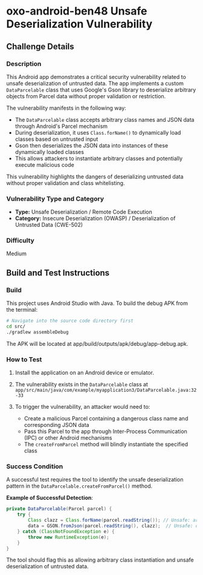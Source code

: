 # oxo-android-ben48 Unsafe Deserialization Vulnerability

## Challenge Details

### Description

This Android app demonstrates a critical security vulnerability related to unsafe deserialization of untrusted data. The app implements a custom `DataParcelable` class that uses Google's Gson library to deserialize arbitrary objects from Parcel data without proper validation or restriction.

The vulnerability manifests in the following way:

- The `DataParcelable` class accepts arbitrary class names and JSON data through Android's Parcel mechanism
- During deserialization, it uses `Class.forName()` to dynamically load classes based on untrusted input
- Gson then deserializes the JSON data into instances of these dynamically loaded classes
- This allows attackers to instantiate arbitrary classes and potentially execute malicious code

This vulnerability highlights the dangers of deserializing untrusted data without proper validation and class whitelisting.

### Vulnerability Type and Category
- **Type:** Unsafe Deserialization / Remote Code Execution
- **Category:** Insecure Deserialization (OWASP) / Deserialization of Untrusted Data (CWE-502)

### Difficulty
Medium

## Build and Test Instructions

### Build
This project uses Android Studio with Java. To build the debug APK from the terminal:
```bash
# Navigate into the source code directory first
cd src/
./gradlew assembleDebug
```
The APK will be located at app/build/outputs/apk/debug/app-debug.apk.

### How to Test

1. Install the application on an Android device or emulator.

2. The vulnerability exists in the `DataParcelable` class at `app/src/main/java/com/example/myapplication3/DataParcelable.java:32-33`

3. To trigger the vulnerability, an attacker would need to:
   - Create a malicious Parcel containing a dangerous class name and corresponding JSON data
   - Pass this Parcel to the app through Inter-Process Communication (IPC) or other Android mechanisms
   - The `createFromParcel` method will blindly instantiate the specified class

### Success Condition

A successful test requires the tool to identify the unsafe deserialization pattern in the `DataParcelable.createFromParcel()` method.

**Example of Successful Detection**:
```java
private DataParcelable(Parcel parcel) {
    try {
        Class clazz = Class.forName(parcel.readString()); // Unsafe: arbitrary class loading
        data = GSON.fromJson(parcel.readString(), clazz);  // Unsafe: deserialization without validation
    } catch (ClassNotFoundException e) {
        throw new RuntimeException(e);
    }
}
```

The tool should flag this as allowing arbitrary class instantiation and unsafe deserialization of untrusted data.